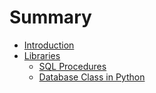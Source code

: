 # Summary

* [Introduction](README.md)
* [Libraries]()
    * [SQL Procedures](docs/libraries/sql_procedures.md)
    * [Database Class in Python](docs/libraries/database_py.md)
